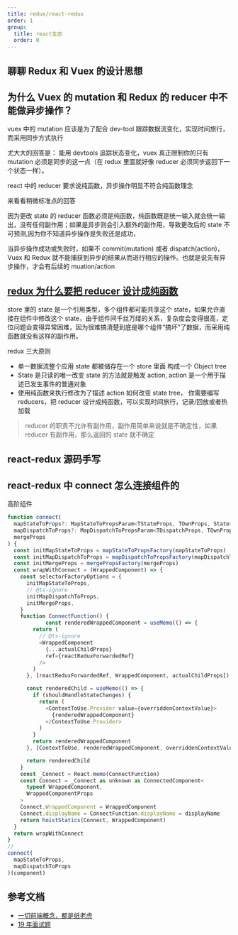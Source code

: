 ```yaml
---
title: redux/react-redux
order: 1
group:
  title: react生态
  order: 0
---
```


## 聊聊 Redux 和 Vuex 的设计思想

## 为什么 Vuex 的 mutation 和 Redux 的 reducer 中不能做异步操作？

vuex 中的 mutation 应该是为了配合 dev-tool 跟踪数据流变化，实现时间旅行，而采用同步方式执行

尤大大的回答是： 能用 devtools 追踪状态变化，vuex 真正限制你的只有 mutation 必须是同步的这一点（在 redux 里面就好像 reducer 必须同步返回下一个状态一样）。

react 中的 reducer 要求说纯函数，异步操作明显不符合纯函数理念

来看看稍微标准点的回答

因为更改 state 的 reducer 函数必须是纯函数，纯函数既是统一输入就会统一输出，没有任何副作用；如果是异步则会引入额外的副作用，导致更改后的 state 不可预测,因为你不知道异步操作是失败还是成功，

当异步操作成功或失败时，如果不 commit(mutation) 或者 dispatch(action)，Vuex 和 Redux 就不能捕获到异步的结果从而进行相应的操作。也就是说先有异步操作，才会有后续的 muation/action

## [redux 为什么要把 reducer 设计成纯函数](https://github.com/Advanced-Frontend/Daily-Interview-Question/issues/107)

store 里的 state 是一个引用类型，多个组件都可能共享这个 state，如果允许直接在组件中修改这个 state，由于组件间千丝万缕的关系，复杂度会变得很高，定位问题会变得异常困难，因为很难搞清楚到底是哪个组件“搞坏”了数据，而采用纯函数就没有这样的副作用。

redux 三大原则

- 单一数据流整个应用 state 都被储存在一个 store 里面 构成一个 Object tree
- State 是只读的唯一改变 state 的方法就是触发 action, action 是一个用于描述已发生事件的普通对象
- 使用纯函数来执行修改为了描述 action 如何改变 state tree， 你需要编写 reducers，把 reducer 设计成纯函数，可以实现时间旅行，记录/回放或者热加载

> reducer 的职责不允许有副作用，副作用简单来说就是不确定性，如果 reducer 有副作用，那么返回的 state 就不确定

## react-redux 源码手写

## react-redux 中 connect 怎么连接组件的

高阶组件

```js
function connect(
  mapStateToProps?: MapStateToPropsParam<TStateProps, TOwnProps, State>,
  mapDispatchToProps?: MapDispatchToPropsParam<TDispatchProps, TOwnProps>,
  mergeProps
) {
  const initMapStateToProps = mapStateToPropsFactory(mapStateToProps)
  const initMapDispatchToProps = mapDispatchToPropsFactory(mapDispatchToProps)
  const initMergeProps = mergePropsFactory(mergeProps)
  const wrapWithConnect = (WrappedComponent) => {
    const selectorFactoryOptions = {
      initMapStateToProps,
      // @ts-ignore
      initMapDispatchToProps,
      initMergeProps,
    }
    function ConnectFunction() {
            const renderedWrappedComponent = useMemo(() => {
        return (
          // @ts-ignore
          <WrappedComponent
            {...actualChildProps}
            ref={reactReduxForwardedRef}
          />
        )
      }, [reactReduxForwardedRef, WrappedComponent, actualChildProps])

      const renderedChild = useMemo(() => {
        if (shouldHandleStateChanges) {
          return (
            <ContextToUse.Provider value={overriddenContextValue}>
              {renderedWrappedComponent}
            </ContextToUse.Provider>
          )
        }
        return renderedWrappedComponent
      }, [ContextToUse, renderedWrappedComponent, overriddenContextValue])

      return renderedChild
    }
    const _Connect = React.memo(ConnectFunction)
    const Connect = _Connect as unknown as ConnectedComponent<
      typeof WrappedComponent,
      WrappedComponentProps
    >
    Connect.WrappedComponent = WrappedComponent
    Connect.displayName = ConnectFunction.displayName = displayName
    return hoistStatics(Connect, WrappedComponent)
  }
  return wrapWithConnect
}
//
connect(
  mapStateToProps,
  mapDispatchToProps
)(component)
```

## 参考文档

- [一切前端概念，都是纸老虎](https://mp.weixin.qq.com/s/vDqbnfUyL1IZrNb-cIq_Hw)
- [19 年面试题](https://juejin.cn/post/6844903885488783374#heading-41)
